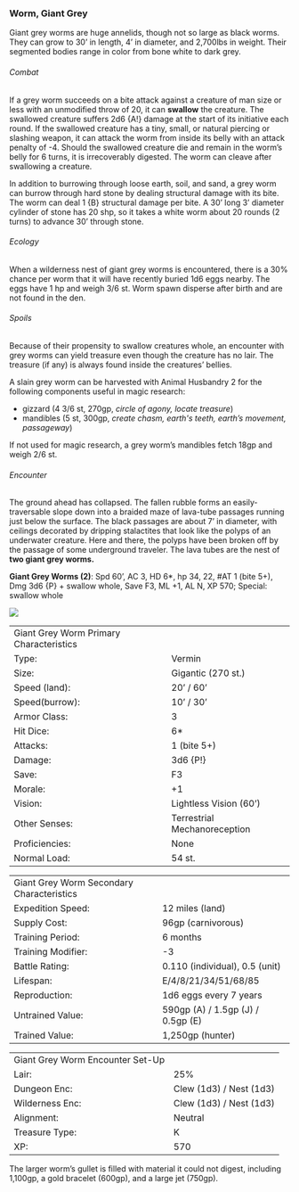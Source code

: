 ### Worm, Giant Grey

Giant grey worms are huge annelids, though not so large as black worms. They can grow to 30’ in length, 4’ in diameter, and 2,700lbs in weight. Their segmented bodies range in color from bone white to dark grey.

###### Combat

If a grey worm succeeds on a bite attack against a creature of man size or less with an unmodified throw of 20, it can **swallow** the creature. The swallowed creature suffers 2d6 {A!} damage at the start of its initiative each round. If the swallowed creature has a tiny, small, or natural piercing or slashing weapon, it can attack the worm from inside its belly with an attack penalty of -4. Should the swallowed creature die and remain in the worm’s belly for 6 turns, it is irrecoverably digested. The worm can cleave after swallowing a creature.

In addition to burrowing through loose earth, soil, and sand, a grey worm can burrow through hard stone by dealing structural damage with its bite. The worm can deal 1 {B} structural damage per bite. A 30’ long 3’ diameter cylinder of stone has 20 shp, so it takes a white worm about 20 rounds (2 turns) to advance 30’ through stone.

###### Ecology

When a wilderness nest of giant grey worms is encountered, there is a 30% chance per worm that it will have recently buried 1d6 eggs nearby. The eggs have 1 hp and weigh 3/6 st. Worm spawn disperse after birth and are not found in the den.

###### Spoils

Because of their propensity to swallow creatures whole, an encounter with grey worms can yield treasure even though the creature has no lair. The treasure (if any) is always found inside the creatures’ bellies.

A slain grey worm can be harvested with Animal Husbandry 2 for the following components useful in magic research:

* gizzard (4 3/6 st, 270gp, *circle of agony, locate treasure*)
* mandibles (5 st, 300gp, *create chasm, earth's teeth, earth’s movement, passageway*)

If not used for magic research, a grey worm’s mandibles fetch 18gp and weigh 2/6 st.

###### Encounter

The ground ahead has collapsed. The fallen rubble forms an easily-traversable slope down into a braided maze of lava-tube passages running just below the surface. The black passages are about 7’ in diameter, with ceilings decorated by dripping stalactites that look like the polyps of an underwater creature. Here and there, the polyps have been broken off by the passage of some underground traveler. The lava tubes are the nest of **two giant grey worms.**

**Giant Grey Worms (2)**: Spd 60’, AC 3, HD 6\*, hp 34, 22, #AT 1 (bite 5+), Dmg 3d6 {P} + swallow whole, Save F3, ML +1, AL N, XP 570; Special: swallow whole

![](data:image/png;base64...)

|  |  |
| --- | --- |
| Giant Grey Worm Primary Characteristics | |
| Type: | Vermin |
| Size: | Gigantic (270 st.) |
| Speed (land): | 20’ / 60’ |
| Speed(burrow): | 10’ / 30’ |
| Armor Class: | 3 |
| Hit Dice: | 6\* |
| Attacks: | 1 (bite 5+) |
| Damage: | 3d6 {P!} |
| Save: | F3 |
| Morale: | +1 |
| Vision: | Lightless Vision (60’) |
| Other Senses: | Terrestrial Mechanoreception |
| Proficiencies: | None |
| Normal Load: | 54 st. |

|  |  |
| --- | --- |
| Giant Grey Worm Secondary Characteristics | |
| Expedition Speed: | 12 miles (land) |
| Supply Cost: | 96gp (carnivorous) |
| Training Period: | 6 months |
| Training Modifier: | -3 |
| Battle Rating: | 0.110 (individual), 0.5 (unit) |
| Lifespan: | E/4/8/21/34/51/68/85 |
| Reproduction: | 1d6 eggs every 7 years |
| Untrained Value: | 590gp (A) / 1.5gp (J) / 0.5gp (E) |
| Trained Value: | 1,250gp (hunter) |

|  |  |
| --- | --- |
| Giant Grey Worm Encounter Set-Up | |
| Lair: | 25% |
| Dungeon Enc: | Clew (1d3) / Nest (1d3) |
| Wilderness Enc: | Clew (1d3) / Nest (1d3) |
| Alignment: | Neutral |
| Treasure Type: | K |
| XP: | 570 |

The larger worm’s gullet is filled with material it could not digest, including 1,100gp, a gold bracelet (600gp), and a large jet (750gp).
